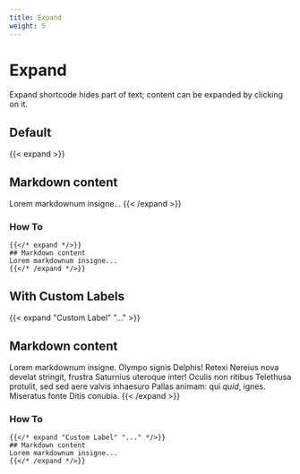 ```yaml
---
title: Expand
weight: 5
---
```



# Expand

Expand shortcode hides part of text; content can be expanded by clicking on it.

## Default

{{< expand >}}
## Markdown content
Lorem markdownum insigne...
{{< /expand >}}

### How To
```tpl
{{</* expand */>}}
## Markdown content
Lorem markdownum insigne...
{{</* /expand */>}}
```


## With Custom Labels

{{< expand "Custom Label" "..." >}}
## Markdown content
Lorem markdownum insigne. Olympo signis Delphis! Retexi Nereius nova develat
stringit, frustra Saturnius uteroque inter! Oculis non ritibus Telethusa
protulit, sed sed aere valvis inhaesuro Pallas animam: qui _quid_, ignes.
Miseratus fonte Ditis conubia.
{{< /expand >}}


### How To
```tpl
{{</* expand "Custom Label" "..." */>}}
## Markdown content
Lorem markdownum insigne...
{{</* /expand */>}}
```
